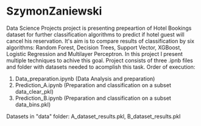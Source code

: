 # SzymonZaniewski
Data Science Projects
project is presenting prepeartion of Hotel Bookings dataset for further classification algorithms to predict if hotel guest will cancel his reservation. It's aim is to compare results of classification by six algorithms: Random Forest, Decision Trees, Support Vector, XGBoost, Logistic Regression and Multilayer Perceptron. In this project I present multiple techniques to achive this goal.
Project consists of three .ipnb files and folder with datasets needed to acomplish this task.
Order of execution:
1. Data_preparation.ipynb (Data Analysis and preparation)
2. Prediction_A.ipynb (Preparation and classification on a subset data_clear_pkl)
3. Prediction_B.ipynb (Preparation and classification on a subset data_bins.pkl)

Datasets in "data" folder:
A_dataset_results.pkl,
B_dataset_results.pkl
